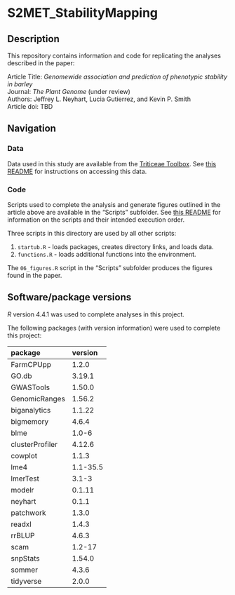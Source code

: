 
<!-- README.md is generated from README.Rmd. Please edit that file -->

# S2MET_StabilityMapping

## Description

This repository contains information and code for replicating the
analyses described in the paper:

Article Title: *Genomewide association and prediction of phenotypic
stability in barley*  
Journal: *The Plant Genome* (under review)  
Authors: Jeffrey L. Neyhart, Lucia Gutierrez, and Kevin P. Smith  
Article doi: TBD

## Navigation

### Data

Data used in this study are available from the [Triticeae
Toolbox](https://triticeaetoolbox.org/barley). See [this
README](git@github.com:neyhartj/S2MET_StabilityMapping/tree/master/Data)
for instructions on accessing this data.

### Code

Scripts used to complete the analysis and generate figures outlined in
the article above are available in the “Scripts” subfolder. See [this
README](git@github.com:neyhartj/S2MET_StabilityMapping/tree/master/Scripts)
for information on the scripts and their intended execution order.

Three scripts in this directory are used by all other scripts:

1.  `startub.R` - loads packages, creates directory links, and loads
    data.
2.  `functions.R` - loads additional functions into the environment.

The `06_figures.R` script in the “Scripts” subfolder produces the
figures found in the paper.

## Software/package versions

*R* version 4.4.1 was used to complete analyses in this project.

The following packages (with version information) were used to complete
this project:

| package         | version  |
|:----------------|:---------|
| FarmCPUpp       | 1.2.0    |
| GO.db           | 3.19.1   |
| GWASTools       | 1.50.0   |
| GenomicRanges   | 1.56.2   |
| biganalytics    | 1.1.22   |
| bigmemory       | 4.6.4    |
| blme            | 1.0-6    |
| clusterProfiler | 4.12.6   |
| cowplot         | 1.1.3    |
| lme4            | 1.1-35.5 |
| lmerTest        | 3.1-3    |
| modelr          | 0.1.11   |
| neyhart         | 0.1.1    |
| patchwork       | 1.3.0    |
| readxl          | 1.4.3    |
| rrBLUP          | 4.6.3    |
| scam            | 1.2-17   |
| snpStats        | 1.54.0   |
| sommer          | 4.3.6    |
| tidyverse       | 2.0.0    |
